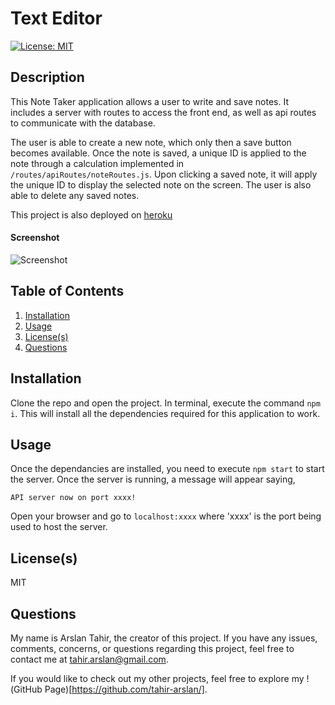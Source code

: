 # Text Editor
[![License: MIT](https://img.shields.io/badge/License-MIT-yellow.svg)](https://opensource.org/licenses/MIT) 

## Description
This Note Taker application allows a user to write and save notes. It includes a server with routes to access the front end, as well as api routes to communicate with the database.

The user is able to create a new note, which only then a save button becomes available. Once the note is saved, a unique ID is applied to the note through a calculation implemented in `/routes/apiRoutes/noteRoutes.js`. Upon clicking a saved note, it will apply the unique ID to display the selected note on the screen. The user is also able to delete any saved notes.

This project is also deployed on [heroku](https://murmuring-headland-68396.herokuapp.com/)

#### Screenshot
![Screenshot](/public/assets/images/screenshot.png)

## Table of Contents
1. [Installation](#installation)
2. [Usage](#usage)
3. [License(s)](#licenses)
4. [Questions](#questions)

## Installation
Clone the repo and open the project. In terminal, execute the command `npm i`. This will install all the dependencies required for this application to work.

## Usage
Once the dependancies are installed, you need to execute `npm start` to start the server. Once the server is running, a message will appear saying,
```
API server now on port xxxx!
```
Open your browser and go to `localhost:xxxx` where 'xxxx' is the port being used to host the server. 

## License(s)
MIT

## Questions
My name is Arslan Tahir, the creator of this project. If you have any issues, comments, concerns, or questions regarding this project, feel free to contact me at tahir.arslan@gmail.com.

If you would like to check out my other projects, feel free to explore my !(GitHub Page)[https://github.com/tahir-arslan/].
    